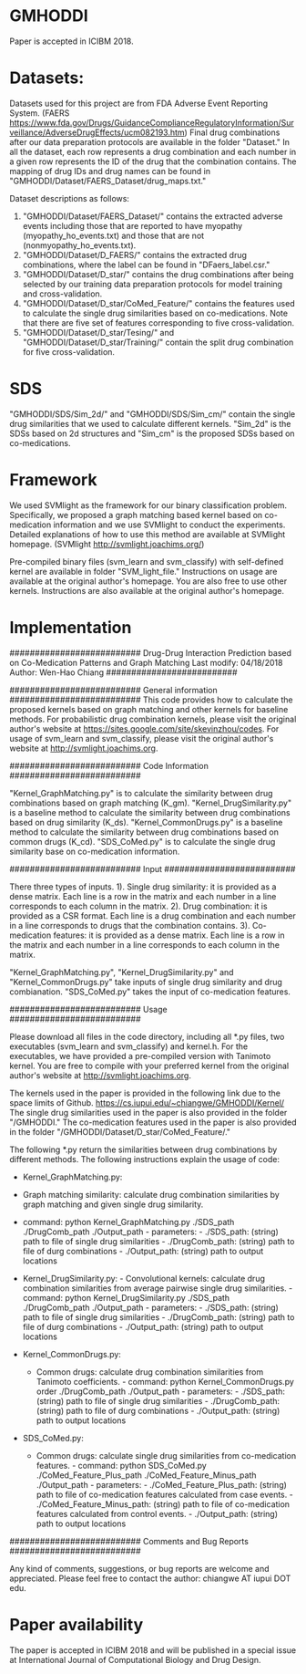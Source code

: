 # GMHODDI
Paper is accepted in ICIBM 2018.

# Datasets:
Datasets used for this project are from FDA Adverse Event Reporting System. 
(FAERS https://www.fda.gov/Drugs/GuidanceComplianceRegulatoryInformation/Surveillance/AdverseDrugEffects/ucm082193.htm)
Final drug combinations after our data preparation protocols are available in the folder "Dataset."
In all the dataset, each row represents a drug combination and each number in a given row represents the ID of the drug that the combination contains. The mapping of drug IDs and drug names can be found in "GMHODDI/Dataset/FAERS_Dataset/drug_maps.txt."  

Dataset descriptions as follows:
  1. "GMHODDI/Dataset/FAERS_Dataset/" contains the extracted adverse events including those that are reported to have myopathy (myopathy_ho_events.txt) and those that are not (nonmyopathy_ho_events.txt).
  2. "GMHODDI/Dataset/D_FAERS/" contains the extracted drug combinations, where the label can be found in "DFaers_label.csr."
  3. "GMHODDI/Dataset/D_star/" contains the drug combinations after being selected by our training data preparation protocols for model training and cross-validation.
  4. "GMHODDI/Dataset/D_star/CoMed_Feature/" contains the features used to calculate the single drug similarities based on co-medications. Note that there are five set of features corresponding to five cross-validation. 
  5. "GMHODDI/Dataset/D_star/Tesing/" and "GMHODDI/Dataset/D_star/Training/" contain the split drug combination for five cross-validation.
  
# SDS
"GMHODDI/SDS/Sim_2d/" and "GMHODDI/SDS/Sim_cm/" contain the single drug similarities that we used to calculate different kernels.
"Sim_2d" is the SDSs based on 2d structures and "Sim_cm" is the proposed SDSs based on co-medications. 

# Framework 
We used SVMlight as the framework for our binary classification problem. 
Specifically, we proposed a graph matching based kernel based on co-medication information and we use SVMlight to conduct the experiments.
Detailed explanations of how to use this method are available at SVMlight homepage.
(SVMlight http://svmlight.joachims.org/)

Pre-compiled binary files (svm_learn and svm_classify) with self-defined kernel are available in folder "SVM_light_file." 
Instructions on usage are available at the original author's homepage. 
You are also free to use other kernels. Instructions are also available at the original author's homepage. 

# Implementation 

##########################
Drug-Drug Interaction Prediction based on Co-Medication Patterns and Graph Matching
Last modify: 04/18/2018
Author: Wen-Hao Chiang
##########################

##########################
General information
##########################
This code provides how to calculate the proposed kernels based on graph matching and other kernels for baseline methods.
For probabilistic drug combination kernels, please visit the original author's website at https://sites.google.com/site/skevinzhou/codes.
For usage of svm_learn and svm_classify, please visit the original author's website at http://svmlight.joachims.org.

##########################
Code Information
##########################

"Kernel_GraphMatching.py" is to calculate the similarity between drug combinations based on graph matching (K_gm). 
"Kernel_DrugSimilarity.py" is a baseline method to calculate the similarity between drug combinations based on drug similarity (K_ds).
"Kernel_CommonDrugs.py" is a baseline method to calculate the similarity between drug combinations based on common drugs (K_cd).
"SDS_CoMed.py" is to calculate the single drug similarity base on co-medication information. 

##########################
Input
##########################

There three types of inputs.
1). Single drug similarity: it is provided as a dense matrix. Each line is a row in the matrix and each number in a line corresponds to each column in the matrix.
2). Drug combination: it is provided as a CSR format. Each line is a drug combination and each number in a line corresponds to drugs that the combination contains.
3). Co-medication features: it is provided as a dense matrix. Each line is a row in the matrix and each number in a line corresponds to each column in the matrix.

"Kernel_GraphMatching.py", "Kernel_DrugSimilarity.py" and "Kernel_CommonDrugs.py" take inputs of single drug similarity and drug combianation.
"SDS_CoMed.py" takes the input of co-medication features.

##########################
Usage
##########################

Please download all files in the code directory, including all *.py files, two executables (svm_learn and svm_classify) and kernel.h.
For the executables, we have provided a pre-compiled version with Tanimoto kernel. 
You are free to compile with your preferred kernel from the original author's website at http://svmlight.joachims.org.

The kernels used in the paper is provided in the following link due to the space limits of Github. 
https://cs.iupui.edu/~chiangwe/GMHODDI/Kernel/
The single drug similarities used in the paper is also provided in the folder "/GMHODDI."
The co-medication features used in the paper is also provided in the folder "/GMHODDI/Dataset/D_star/CoMed_Feature/."

The following *.py return the similarities between drug combinations by different methods. 
The following instructions explain the usage of code: 
- Kernel_GraphMatching.py:
- Graph matching similarity: calculate drug combination similarities by graph matching and given single drug similarity.
 - command:
                python Kernel_GraphMatching.py ./SDS_path ./DrugComb_path ./Output_path
            - parameters:
                - ./SDS_path: (string) path to file of single drug similarities 
                - ./DrugComb_path: (string) path to file of durg combinations
        - ./Output_path: (string) path to output locations
        
  - Kernel_DrugSimilarity.py:
        - Convolutional kernels: calculate drug combination similarities from average pairwise single drug similarities.
            - command:
                python Kernel_DrugSimilarity.py ./SDS_path ./DrugComb_path ./Output_path
            - parameters:
                - ./SDS_path: (string) path to file of single drug similarities 
                - ./DrugComb_path: (string) path to file of durg combinations
        - ./Output_path: (string) path to output locations
        
   - Kernel_CommonDrugs.py:
        - Common drugs: calculate drug combination similarities from Tanimoto coefficients.
              - command:
                python Kernel_CommonDrugs.py order ./DrugComb_path ./Output_path
              - parameters:
                - ./SDS_path: (string) path to file of single drug similarities 
                - ./DrugComb_path: (string) path to file of durg combinations
              - ./Output_path: (string) path to output locations
        
   - SDS_CoMed.py:
        - Common drugs: calculate single drug similarities from co-medication features.
              - command:
                python SDS_CoMed.py ./CoMed_Feature_Plus_path ./CoMed_Feature_Minus_path ./Output_path
              - parameters:
                - ./CoMed_Feature_Plus_path: (string) path to file of co-medication features calculated from case events.
                - ./CoMed_Feature_Minus_path: (string) path to file of co-medication features calculated from control events.
              - ./Output_path: (string) path to output locations
    

##########################
Comments and Bug Reports
##########################

Any kind of comments, suggestions, or bug reports are welcome and appreciated.
Please feel free to contact the author: chiangwe AT iupui DOT edu.


# Paper availability 
The paper is accepted in ICIBM 2018 and will be published in a special issue at International Journal of Computational Biology and Drug Design.
